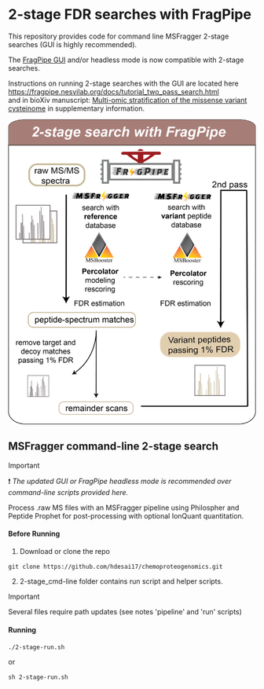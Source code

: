 # 2-stage FDR searches with FragPipe 
This repository provides code for command line MSFragger 2-stage searches (GUI is highly recommended).

The [FragPipe GUI](https://github.com/Nesvilab/FragPipe) and/or headless mode is now compatible with 2-stage searches. 

Instructions on running 2-stage searches with the GUI are located here https://fragpipe.nesvilab.org/docs/tutorial_two_pass_search.html \
and in bioXiv manuscript: [Multi-omic stratification of the missense variant cysteinome](https://doi.org/10.1101/2023.08.12.553095) in supplementary information.

![Model](scheme_2.png)

## MSFragger command-line 2-stage search
>[!IMPORTANT]
>:exclamation:
>_The updated GUI or FragPipe headless mode is recommended over command-line scripts provided here._ 

Process .raw MS files with an MSFragger pipeline using Philospher and Peptide Prophet for post-processing with optional IonQuant quantitation. 

#### Before Running

1. Download or clone the repo

  ```
git clone https://github.com/hdesai17/chemoproteogenomics.git
  ```

2. 2-stage_cmd-line folder contains run script and helper scripts.
  
>[!IMPORTANT]
>Several files require path updates (see notes 'pipeline' and 'run' scripts)

#### Running
   
```
./2-stage-run.sh
```
or
```
sh 2-stage-run.sh
```
 


